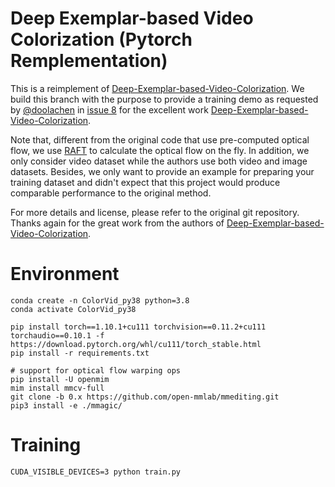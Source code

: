 # Deep Exemplar-based Video Colorization (Pytorch Remplementation)
This is a reimplement of [Deep-Exemplar-based-Video-Colorization](https://github.com/zhangmozhe/Deep-Exemplar-based-Video-Colorization/).  We build this branch with the purpose to provide a training demo as requested by [@doolachen](https://github.com/doolachen) in [issue 8](https://github.com/yyang181/NTIRE23-VIDEO-COLORIZATION/issues/8) for the excellent work [Deep-Exemplar-based-Video-Colorization](https://github.com/zhangmozhe/Deep-Exemplar-based-Video-Colorization/). 

Note that, different from the original code that use pre-computed optical flow, we use [RAFT](https://github.com/princeton-vl/RAFT/) to calculate the optical flow on the fly. In addition, we only consider video dataset while the authors use both video and image datasets. Besides, we only want to provide an example for preparing your training dataset and didn't expect that this project would produce comparable performance to the original method. 

For more details and license, please refer to the original git repository. Thanks again for the great work from the authors of [Deep-Exemplar-based-Video-Colorization](https://github.com/zhangmozhe/Deep-Exemplar-based-Video-Colorization/). 

# Environment
```
conda create -n ColorVid_py38 python=3.8
conda activate ColorVid_py38

pip install torch==1.10.1+cu111 torchvision==0.11.2+cu111 torchaudio==0.10.1 -f https://download.pytorch.org/whl/cu111/torch_stable.html
pip install -r requirements.txt

# support for optical flow warping ops
pip install -U openmim
mim install mmcv-full
git clone -b 0.x https://github.com/open-mmlab/mmediting.git
pip3 install -e ./mmagic/

```
# Training 
```
CUDA_VISIBLE_DEVICES=3 python train.py
```